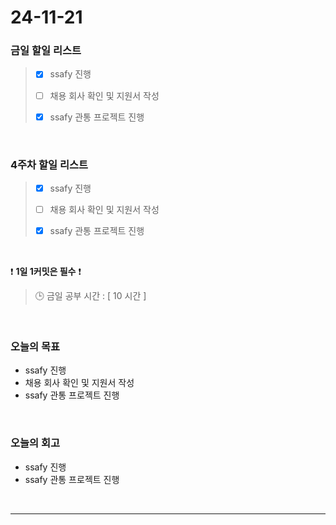 # 24-11-21

### 금일 할일 리스트

> - [x] ssafy 진행
>
> - [ ] 채용 회사 확인 및 지원서 작성
>
> - [x] ssafy 관통 프로젝트 진행

<br/>

### 4주차 할일 리스트

> - [x] ssafy 진행
>
> - [ ] 채용 회사 확인 및 지원서 작성
>
> - [x] ssafy 관통 프로젝트 진행

<br/>

❗ **1일 1커밋은 필수** ❗

> 🕒 금일 공부 시간 : [ 10 시간 ]

<br/>

### 오늘의 목표

- ssafy 진행
- 채용 회사 확인 및 지원서 작성
- ssafy 관통 프로젝트 진행

<br>

### 오늘의 회고

- ssafy 진행
- ssafy 관통 프로젝트 진행

<br/>

---
